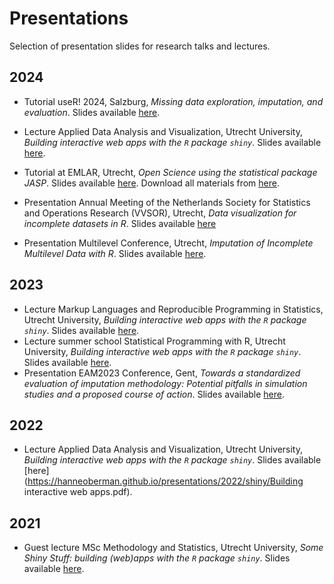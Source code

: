 # Presentations

Selection of presentation slides for research talks and lectures.

## 2024

- Tutorial useR! 2024, Salzburg, *Missing data exploration, imputation, and evaluation*. Slides available [here](https://hanneoberman.github.io/presentations/2024/useR/slides.html).

- Lecture Applied Data Analysis and Visualization, Utrecht University,  *Building interactive web apps with the `R` package `shiny`*. Slides available [here](https://hanneoberman.github.io/presentations/2024/ADAV/shiny.pdf).
- Tutorial at EMLAR, Utrecht, *Open Science using the statistical package JASP*. Slides available [here](https://hanneoberman.github.io/presentations/2024/EMLAR/OpenYourScience.pdf). Download all materials from [here](https://hanneoberman.github.io/presentations/2024/EMLAR/EMLAR.zip).
- Presentation Annual Meeting of the Netherlands Society for Statistics and Operations Research (VVSOR), Utrecht, *Data visualization for incomplete datasets in R*. Slides available [here](https://hanneoberman.github.io/presentations/2024/VVSOR/Data_visualization_for_incomplete_datasets_in_R.html)
- Presentation Multilevel Conference, Utrecht, *Imputation of Incomplete Multilevel Data with R*. Slides available [here](https://hanneoberman.github.io/presentations/2024/Multilevel/ImputationOfIncompleteMultilevelDataWithR.html).

## 2023

- Lecture Markup Languages and Reproducible Programming in Statistics, Utrecht University,  *Building interactive web apps with the `R` package `shiny`*. Slides available [here](https://hanneoberman.github.io/presentations/2023/MLaRPiS/lecture.pdf).
- Lecture summer school Statistical Programming with R, Utrecht University,  *Building interactive web apps with the `R` package `shiny`*. Slides available [here](https://hanneoberman.github.io/presentations/2023/R_summer_school/lecture.pdf).
- Presentation EAM2023 Conference, Gent, *Towards a standardized evaluation of imputation methodology: Potential pitfalls in simulation studies and a proposed course of action*. Slides available [here](https://hanneoberman.github.io/presentations/2023/EAM/presentation.html).

## 2022

- Lecture Applied Data Analysis and Visualization, Utrecht University, *Building interactive web apps with the `R` package `shiny`*. Slides available [here](https://hanneoberman.github.io/presentations/2022/shiny/Building interactive web apps.pdf).

## 2021

- Guest lecture MSc Methodology and Statistics, Utrecht University, *Some Shiny Stuff: building (web)apps with the `R` package `shiny`*. Slides available [here](https://hanneoberman.github.io/presentations/2021/shiny/static/shiny_guest_lecture_static.html).
